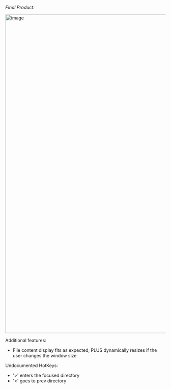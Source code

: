*Final Product:*

<img width="1000" alt="image" src="https://github.com/Nikolas-Milanovic/File-Explorer/assets/59632554/1e03fd2e-2e26-4813-a403-f3e63e57665d">


Additional features:
* File content display fits as expected, PLUS dynamically resizes if the user changes the window size

Undocumented HotKeys:
* '>'  enters the focused directory
* '<'  goes to prev directory

